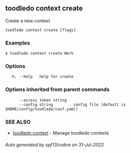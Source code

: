 ## toodledo context create

Create a new context

```
toodledo context create [flags]
```

### Examples

```
$ toodledo context create Work

```

### Options

```
  -h, --help   help for create
```

### Options inherited from parent commands

```
      --access_token string   
      --config string         config file (default is $HOME/config/toodledo/conf.yaml)
```

### SEE ALSO

* [toodledo context](toodledo_context.md)	 - Manage toodledo contexts

###### Auto generated by spf13/cobra on 31-Jul-2022
